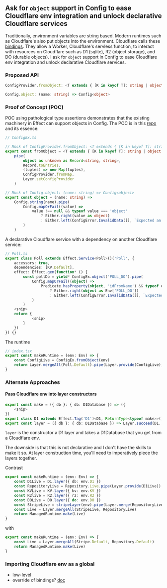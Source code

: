 ## Ask for `object` support in Config to ease Cloudflare env integration and unlock declarative Cloudflare services

Traditionally, environment variables are string based. Modern runtimes such as Cloudflare's also put objects into the environment. Cloudflare calls these [bindings](https://developers.cloudflare.com/workers/runtime-apis/bindings/). They allow a Worker, Cloudflare's servless function, to interact with resources on Cloudflare such as D1 (sqlite), R2 (object storage), and DO (durable objects). I ask for `object` support in Config to ease Cloudflare env integration and unlock declarative Cloudflare services.

### Proposed API

```ts
ConfigProvider.fromObject: <T extends { [K in keyof T]: string | object }>(object: T) => Layer<never, never, never>

Config.object: (name: string) => Config<object>
```

### Proof of Concept (POC)

POC using pathological type assertions demonstrates that the existing machinery in Effect can support objects in Config. The POC is in this [repo]() and its essence:

```ts
// ConfigEx.ts

// Mock of ConfigProvider.fromObject: <T extends { [K in keyof T]: string | object }>(object: T) => Layer<never, never, never>
export const fromObject = <T extends { [K in keyof T]: string | object }>(object: T) =>
	pipe(
		object as unknown as Record<string, string>,
		Record.toEntries,
		(tuples) => new Map(tuples),
		ConfigProvider.fromMap,
		Layer.setConfigProvider
	)

// Mock of Config.object: (name: string) => Config<object>
export const object = (name: string) =>
	Config.string(name).pipe(
		Config.mapOrFail((value) =>
			value !== null && typeof value === 'object'
				? Either.right(value as object)
				: Either.left(ConfigError.InvalidData([], `Expected an object but received ${value}`))
		)
	)
```

A declarative Cloudflare service with a dependency on another Cloudflare service:

```ts
// Poll.ts
export class Poll extends Effect.Service<Poll>()('Poll', {
	accessors: true,
	dependencies: [KV.Default],
	effect: Effect.gen(function* () {
		const pollDo = yield* ConfigEx.object('POLL_DO').pipe(
			Config.mapOrFail((object) =>
				Predicate.hasProperty(object, 'idFromName') && typeof object.idFromName === 'function'
					? Either.right(object as Env['POLL_DO'])
					: Either.left(ConfigError.InvalidData([], `Expected a DurableObjectNamespace but received ${object}`))
			)
		)
    <snip>
    return {
			<snip>
		}
	})
}) {}
```

The runtime

```ts
// index.tsx
export const makeRuntime = (env: Env) => {
	const ConfigLive = ConfigEx.fromObject(env)
	return Layer.mergeAll(Poll.Default).pipe(Layer.provide(ConfigLive), ManagedRuntime.make)
}
```

### Alternate Approaches

#### Pass Cloudflare env into layer constructors

```ts
export const make = ({ db }: { db: D1Database }) => ({
	<snip>
})
export class D1 extends Effect.Tag('D1')<D1, ReturnType<typeof make>>() {}
export const layer = ({ db }: { db: D1Database }) => Layer.succeed(D1, make({ db }))
```

`layer` is the constructor a D1 layer and takes a D1Database that you get from a Cloudflare env.

The downside is that this is not declarative and I don't have the skills to make it so. At layer construction time, you'll need to imperatively piece the layers together.

Contrast

```ts
export const makeRuntime = (env: Env) => {
	const D1Live = D1.layer({ db: env.D1 })
	const RepositoryLive = Repository.Live.pipe(Layer.provide(D1Live))
	const KVLive = KV.layer({ kv: env.KV })
	const R2live = R2.layer({ r2: env.R2 })
	const DOLive = DO.layer({ do: env.DO })
	const StripeLive = stripeLayer(env).pipe(Layer.merge(RepositoryLive, KVLive, R2Live, DOLive))
	const Live = Layer.mergeAll(StripeLive, RepositoryLive)
	return ManagedRuntime.make(Live)
}
```

with

```ts
export const makeRuntime = (env: Env) => {
	const Live = Layer.mergeAll(Stripe.Default, Repository.Default)
	return ManagedRuntime.make(Live)
}
```

### Importing Cloudflare env as a global

- low-level
- override of bindings?
  [doc](https://developers.cloudflare.com/workers/runtime-apis/bindings/#importing-env-as-a-global)
